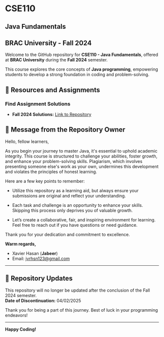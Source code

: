 # CSE110
## Java Fundamentals
## BRAC University - Fall 2024

Welcome to the GitHub repository for **CSE110 - Java Fundamentals**, offered at **BRAC University** during the **Fall 2024** semester.

This course explores the core concepts of **Java programming**, empowering students to develop a strong foundation in coding and problem-solving.


## 📂 Resources and Assignments
### Find Assignment Solutions
- **Fall 2024 Solutions:** [Link to Repository](https://github.com/jabeerjpeg/CSE110)

## 📝 Message from the Repository Owner

Hello, fellow learners,

As you begin your journey to master Java, it's essential to uphold academic integrity. This course is structured to challenge your abilities, foster growth, and enhance your problem-solving skills. Plagiarism, which involves presenting someone else's work as your own, undermines this development and violates the principles of honest learning.

Here are a few key points to remember:

- Utilize this repository as a learning aid, but always ensure your submissions are original and reflect your understanding.

- Each task and challenge is an opportunity to enhance your skills. Skipping this process only deprives you of valuable growth.

- Let’s create a collaborative, fair, and inspiring environment for learning. Feel free to reach out if you have questions or need guidance.

Thank you for your dedication and commitment to excellence.

**Warm regards,**
- Xavier Hasan (**Jabeer**)
- Email: [jvrhsn123@gmail.com](mailto:jvrhsn123@gmail.com)

---

## 📢 Repository Updates

This repository will no longer be updated after the conclusion of the Fall 2024 semester.  
**Date of Discontinuation:** 04/02/2025

Thank you for being a part of this journey. Best of luck in your programming endeavors!

---

**Happy Coding!**
